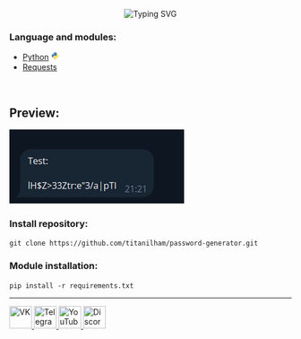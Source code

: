 <p align="center">
<img src="https://readme-typing-svg.demolab.com?font=Fira+Code&size=25&pause=1000&color=22F700&width=435&lines=Password+generator&center=true" alt="Typing SVG" />
</p>


### Language and modules:

* [Python](https://www.python.org/) <img src="https://raw.githubusercontent.com/devicons/devicon/1119b9f84c0290e0f0b38982099a2bd027a48bf1/icons/python/python-original.svg" width="15" height="15" title="Python"/>
* [Requests](https://requests.readthedocs.io/en/latest/index.html) <img src="https://pypi.org/static/images/logo-small.2a411bc6.svg" width="15" height="15"/>

<br>

<h2>Preview:</h2>
<img src="https://github.com/titanilham/password-generator/blob/main/src/preview.png?raw=true" title="Preview"/>
  
 

### Install repository:
```
git clone https://github.com/titanilham/password-generator.git
```

### Module installation:                                                                              
```
pip install -r requirements.txt
```

---
<div id="badges">
  <a href="https://vk.com/aniime_guy" >
    <img src="https://img.icons8.com/?size=512&id=13977&format=png"width="40" height="40" title="VK"/>
  </a>
  <a href="https://t.me/Ilham06">
    <img src="https://img.icons8.com/?size=512&id=63306&format=png"width="40" height="40" title="Telegram"/>
  </a> 
  <a href="https://www.youtube.com/channel/UC9m1N5x0OXWihGpR50Yk35g">
   <img src="https://github.com/titanilham/titanilham/assets/86422270/51f7c427-b7b3-4591-9243-2f2c3465d742" width="40" height="40" title="YouTube"/>
  </a>
  <a href="https://discord.com/channels/1019531122239094794/1019531122239094801">
    <img src="https://www.freepnglogos.com/uploads/discord-logo-png/discord-logo-logodownload-download-logotipos-1.png" width="40" height="40" title="Discord"/>
  </a>
</div>

